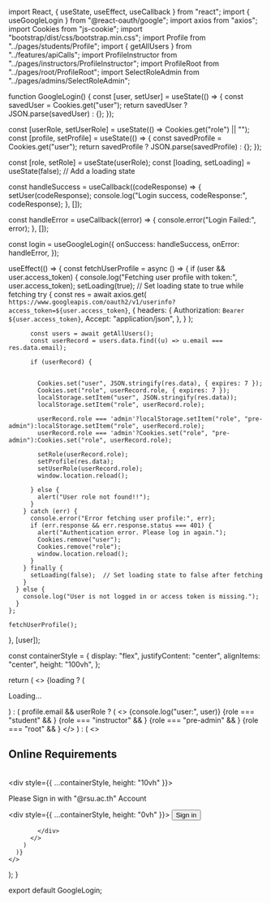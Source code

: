 import React, { useState, useEffect, useCallback } from "react";
import { useGoogleLogin } from "@react-oauth/google";
import axios from "axios";
import Cookies from "js-cookie";
import "bootstrap/dist/css/bootstrap.min.css";
import Profile from "../pages/students/Profile";
import { getAllUsers } from "../features/apiCalls";
import ProfileInstructor from "../pages/instructors/ProfileInstructor";
import ProfileRoot from "../pages/root/ProfileRoot";
import SelectRoleAdmin from "../pages/admins/SelectRoleAdmin";


function GoogleLogin() {
  const [user, setUser] = useState(() => {
    const savedUser = Cookies.get("user");
    return savedUser ? JSON.parse(savedUser) : {};
  });

  const [userRole, setUserRole] = useState(() => Cookies.get("role") || "");
  const [profile, setProfile] = useState(() => {
    const savedProfile = Cookies.get("user");
    return savedProfile ? JSON.parse(savedProfile) : {};
  });

  const [role, setRole] = useState(userRole);
  const [loading, setLoading] = useState(false);  // Add a loading state

  const handleSuccess = useCallback((codeResponse) => {
    setUser(codeResponse);
    console.log("Login success, codeResponse:", codeResponse);
  }, []);

  const handleError = useCallback((error) => {
    console.error("Login Failed:", error);
  }, []);

  const login = useGoogleLogin({
    onSuccess: handleSuccess,
    onError: handleError,
  });

  useEffect(() => {
    const fetchUserProfile = async () => {
      if (user && user.access_token) {
        console.log("Fetching user profile with token:", user.access_token);
        setLoading(true);  // Set loading state to true while fetching
        try {
          const res = await axios.get(
            `https://www.googleapis.com/oauth2/v1/userinfo?access_token=${user.access_token}`,
            {
              headers: {
                Authorization: `Bearer ${user.access_token}`,
                Accept: "application/json",
              },
            }
          );

          const users = await getAllUsers();
          const userRecord = users.data.find((u) => u.email === res.data.email);

          if (userRecord) {


            Cookies.set("user", JSON.stringify(res.data), { expires: 7 });
            Cookies.set("role", userRecord.role, { expires: 7 });
            localStorage.setItem("user", JSON.stringify(res.data));
            localStorage.setItem("role", userRecord.role);

            userRecord.role === 'admin'?localStorage.setItem("role", "pre-admin"):localStorage.setItem("role", userRecord.role);
            userRecord.role === 'admin'?Cookies.set("role", "pre-admin"):Cookies.set("role", userRecord.role);

            setRole(userRecord.role);
            setProfile(res.data);
            setUserRole(userRecord.role);
            window.location.reload();
            
          } else {
            alert("User role not found!!");
          }
        } catch (err) {
          console.error("Error fetching user profile:", err);
          if (err.response && err.response.status === 401) {
            alert("Authentication error. Please log in again.");
            Cookies.remove("user");
            Cookies.remove("role");
            window.location.reload();
          }
        } finally {
          setLoading(false);  // Set loading state to false after fetching
        }
      } else {
        console.log("User is not logged in or access token is missing.");
      }
    };

    fetchUserProfile();
  }, [user]);

  const containerStyle = {
    display: "flex",
    justifyContent: "center",
    alignItems: "center",
    height: "100vh",
  };

  return (
    <>
      {loading ? (
        <div style={containerStyle}>
          <p>Loading...</p>
        </div>
      ) : (
        profile.email && userRole ? (
          <>
            {console.log("user:", user)}
            {role === "student" && <Profile key={profile.email} user={profile} />}
            {role === "instructor" && <ProfileInstructor key={profile.email} user={profile} />}
            {role === "pre-admin" && <SelectRoleAdmin />}
            {role === "root" && <ProfileRoot key={profile.email} user={profile} />}
          </>
        ) : (
          <>
            <div className="d-flex justify-content-center">
              <h2>Online Requirements</h2>
            </div>
            <br />
            <div style={{ ...containerStyle, height: "10vh" }}>
              <p>Please Sign in with "@rsu.ac.th" Account</p>
            </div>
            <div style={{ ...containerStyle, height: "0vh" }}>
              <button className="btn btn-primary" onClick={login}>
                Sign in
              </button>
              <br />

            </div>
          </>
        )
      )}
    </>
  );
}

export default GoogleLogin;
